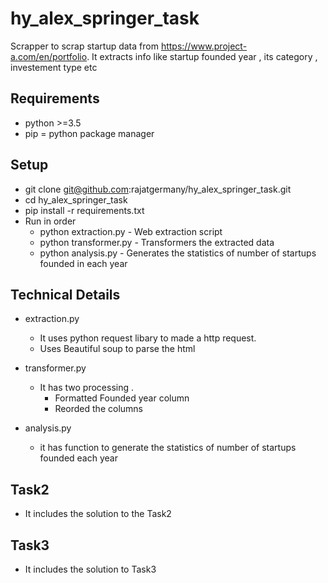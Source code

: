 # hy_alex_springer_task
Scrapper to scrap startup data from https://www.project-a.com/en/portfolio. 
It extracts info like startup founded year , its category , investement type etc

## Requirements
- python >=3.5
- pip = python package manager

## Setup
- git clone git@github.com:rajatgermany/hy_alex_springer_task.git
- cd hy_alex_springer_task
- pip install -r requirements.txt
- Run in order
  -  python extraction.py -  Web extraction script
  -  python transformer.py -  Transformers the extracted data
  -  python analysis.py - Generates the statistics of number of startups founded in each year



## Technical Details
 - extraction.py 
   - It uses python request libary to made a http request. 
   - Uses Beautiful soup to parse the html
   
 - transformer.py 
   - It has two processing .
      - Formatted Founded year column
      - Reorded the columns
 - analysis.py
    - it has function to generate the statistics of number of startups founded  each year
    
## Task2
  - It includes the solution to the Task2
 
## Task3 
  - It includes the solution to Task3

